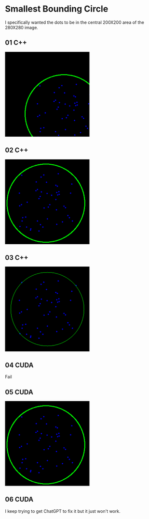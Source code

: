 # Smallest Bounding Circle

I specifically wanted the dots to be in the central 200X200 area of the 280X280 image.

## 01 C++

![01 Results](01-Result.png?raw=true "01 Result")

## 02 C++

![02 Results](02-Result.png?raw=true "03 Result")

## 03 C++

![03 Results](03-Result.png?raw=true "03 Result")

## 04 CUDA

Fail

## 05 CUDA

![05 Results](05-Result.png?raw=true "05 Result")

## 06 CUDA

I keep trying to get ChatGPT to fix it but it just won't work.
